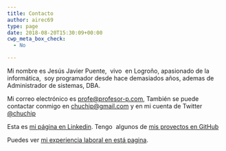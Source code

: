 ```yaml
---
title: Contacto
author: airec69
type: page
date: 2018-08-20T15:30:09+00:00
cwp_meta_box_check:
  - No

---
```

Mi nombre es Jesús Javier Puente,  vivo  en Logroño, apasionado de la informática,  soy programador desde hace demasiados años, ademas de Administrador de sistemas, DBA.

Mi correo electrónico es <profe@profesor-p.com>, También se puede contactar conmigo en [chuchip@gmail.com][1] y en mi cuenta de Twitter  <a href="https://twitter.com/chuchip" target="_blank" rel="noopener">@chuchip</a>

Esta es <a href="http://www.linkedin.com/in/jesus-javier-puente" target="_blank" rel="noopener">mi página en Linkedin</a>. Tengo  algunos de <a href="https://github.com/chuchip" target="_blank" rel="noopener">mis provectos en GitHub</a>

Puedes ver [mi experiencia laboral en está pagina][2].

 [1]: mailto://chuchip@gmail.com
 [2]: /blog/experiencia_laboral